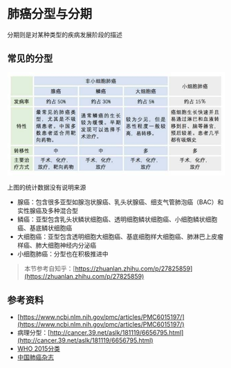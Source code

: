 # 肺癌分型与分期

分期则是对某种类型的疾病发展阶段的描述

## 常见的分型

![肺癌分型](./img/lung-cancer-classification.jpg)

上图的统计数据没有说明来源

- 腺癌：包含很多亚型如腺泡状腺癌、乳头状腺癌、细支气管肺泡癌（BAC）和实性腺癌及多种混合型
- 鳞癌：亚型包含乳头状鳞状细胞癌、透明细胞鳞状细胞癌、小细胞鳞状细胞癌、基底鳞状细胞癌
- 大细胞癌：亚型包含透明细胞大细胞癌、基底细胞样大细胞癌、肺淋巴上皮瘤样癌、肺大细胞神经内分泌癌
- 小细胞肺癌：分型也在积极推进中

> 本节参考自知乎：[https://zhuanlan.zhihu.com/p/27825859](https://zhuanlan.zhihu.com/p/27825859)

## 参考资料

- [https://www.ncbi.nlm.nih.gov/pmc/articles/PMC6015197/](https://www.ncbi.nlm.nih.gov/pmc/articles/PMC6015197/)
- 病理分型：[http://cancer.39.net/aslk/181119/6656795.html](http://cancer.39.net/aslk/181119/6656795.html)
- [WHO 2015分类](./WHO-cancer-classification-2015.pdf)
- [中国肺癌杂志](http://www.lungca.org)
